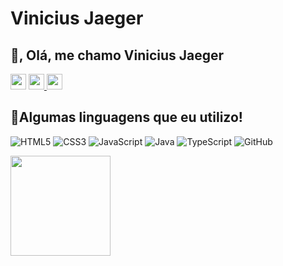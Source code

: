 # Vinicius Jaeger
<h2>👋, Olá, me chamo Vinicius Jaeger</a></h2>
<p align="left">
  <a href="mailto:viniciusjaegerprogramador@gmail.com"><img height="25" src = "https://img.shields.io/badge/gmail-c14438?&style=for-the-badge&logo=gmail&logoColor=white"></a>
  <a href="https://www.instagram.com/_viniciusjaeger/"><img height='25' src=https://img.shields.io/badge/Instagram-E4405F?style=for-the-badge&logo=instagram&logoColor=white>
   <a href="https://www.linkedin.com/in/vinicius-antonio-jaeger-ba1636253/"><img height='25' src=https://img.shields.io/badge/LinkedIn-0077B5?style=for-the-badge&logo=linkedin&logoColor=white></a>
</ul>

<h2>🚀Algumas linguagens que eu utilizo!</h2>


![HTML5](https://img.shields.io/badge/-HTML5-E34F26?style=flat-square&logo=html5&logoColor=white)
![CSS3](https://img.shields.io/badge/-CSS3-1572B6?style=flat-square&logo=css3)
![JavaScript](https://img.shields.io/badge/-JavaScript-F7DF1E?style=flat-square&logo=javascript&logoColor=black)
![Java](https://img.shields.io/badge/-Java-007396?style=flat-square&logo=java&logoColor=white)
![TypeScript](https://img.shields.io/badge/-TypeScript-3178C6?style=flat-square&logo=typescript&logoColor=white)
![GitHub](https://img.shields.io/badge/-GitHub-181717?style=flat-square&logo=github)


<section style="display: flex; align-items: left;">
    <img style="height: 160px;" src="https://github-readme-stats.vercel.app/api?username=ViniciusJaeger&bg_color=0D1117&title_color=f9826c&text_color=fdfdfd&icon_color=f9826c&show_icons=true&hide_border=true&&count_private=true&include_all_commits=true" />
</section>
